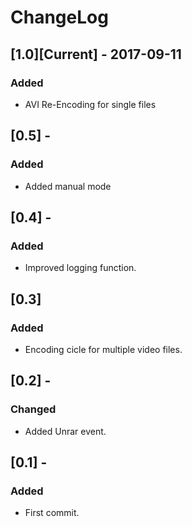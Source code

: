 # ChangeLog

## [1.0][Current] - 2017-09-11
### Added
- AVI Re-Encoding for single files

## [0.5] -
### Added
- Added manual mode

## [0.4] -
### Added
- Improved logging function.

## [0.3]
### Added
- Encoding cicle for multiple video files.

## [0.2] -
### Changed
- Added Unrar event.

## [0.1] -
### Added
- First commit.

